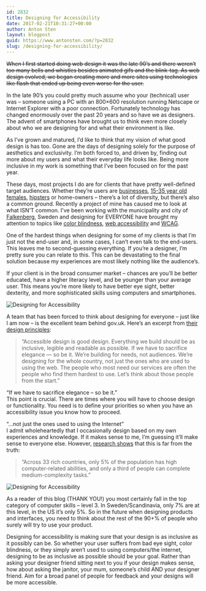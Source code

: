 ```yaml
---
id: 2832
title: Designing for Accessibility
date: 2017-02-21T10:31:27+00:00
author: Anton Sten
layout: blogpost
guid: https://www.antonsten.com/?p=2832
slug: /designing-for-accessibility/
---
```

~~When I first started doing web design it was the late 90’s and there weren’t too many bells and whistles besides animated gifs and the blink-tag. As web design evolved, we began creating more and more sites using technologies like flash that ended up being even worse for the user.~~

In the late 90’s you could pretty much assume who your (technical) user was &#8211; someone using a PC with an 800&#215;600 resolution running Netscape or Internet Explorer with a poor connection. Fortunately technology has changed enormously over the past 20 years and so have we as designers. The advent of smartphones have brought us to think even more closely about who we are designing for and what their environment is like.

As I’ve grown and matured, I’d like to think that my vision of what good design is has too. Gone are the days of designing solely for the purpose of aesthetics and exclusivity. I’m both forced to, and driven by, finding out more about my users and what their everyday life looks like. Being more inclusive in my work is something that I’ve been focused on for the past year.

These days, most projects I do are for clients that have pretty well-defined target audiences. Whether they’re users are [businesses](https://www.antonsten.com/case/eon/), [15-35 year old females](https://www.antonsten.com/case/frank-body/), [hipsters](https://www.antonsten.com/case/nudie/) or home-owners &#8211; there’s a lot of diversity, but there’s also a common ground. Recently a project of mine has caused me to look at what ISN’T common. I’ve been working with the municipality and city of <a href="https://www.falkenberg.se" target="_blank">Falkenberg</a>, Sweden and designing for EVERYONE have brought my attention to topics like <a href="https://medium.theuxblog.com/how-to-design-for-color-blindness-a6f083b08e12#.7fun95wmd" target="_blank">color blindness</a>, <a href="https://www.wuhcag.com/category/web-accessibility/" target="_blank">web accessibility</a> and <a href="http://webaim.org/resources/contrastchecker/" target="_blank">WCAG</a>.

One of the hardest things when designing for some of my clients is that I’m just not the end-user and, in some cases, I can’t even talk to the end-users. This leaves me to second-guessing everything. If you’re a designer, I’m pretty sure you can relate to this. This can be devastating to the final solution because my experiences are most likely nothing like the audience’s.

If your client is in the broad consumer market &#8211; chances are you’ll be better educated, have a higher literacy level, and be younger than your average user. This means you’re more likely to have better eye sight, better dexterity, and more sophisticated skills using computers and smartphones.

![Designing for Accessibility](../images/designingforaccessibility.png)

A team that has been forced to think about designing for everyone &#8211; just like I am now &#8211; is the excellent team behind gov.uk. Here’s an excerpt from <a href="https://www.gov.uk/design-principles" target="_blank">their design principles</a>:


>“Accessible design is good design. Everything we build should be as inclusive, legible and readable as possible. If we have to sacrifice elegance — so be it. We’re building for needs, not audiences. We’re designing for the whole country, not just the ones who are used to using the web. The people who most need our services are often the people who find them hardest to use. Let’s think about those people from the start.”


“If we have to sacrifice elegance &#8211; so be it.”<br>
This point is crucial. There are times where you will have to choose design or functionality. You need is to define your priorities so when you have an accessibility issue you know how to proceed.

“…not just the ones used to using the Internet”<br>
I admit wholeheartedly that I occasionally design based on my own experiences and knowledge. If it makes sense to me, I’m guessing it’ll make sense to everyone else. However, <a href="https://www.nngroup.com/articles/computer-skill-levels/" target="_blank">research shows</a> that this is far from the truth:


>“Across 33 rich countries, only 5% of the population has high computer-related abilities, and only a third of people can complete medium-complexity tasks.”

![Designing for Accessibility](../images/computer-skill-levels-by-country.png)

As a reader of this blog (THANK YOU!) you most certainly fall in the top category of computer skills &#8211; level 3. In Sweden/Scandinavia, only 7% are at this level, in the US it’s only 5%. So in the future when designing products and interfaces, you need to think about the rest of the 90+% of people who surely will try to use your product.

Designing for accessibility is making sure that your design is as inclusive as it possibly can be. So whether your user suffers from bad eye sight, color blindness, or they simply aren’t used to using computers/the internet, designing to be as inclusive as possible should be your goal. Rather than asking your designer friend sitting next to you if your design makes sense, how about asking the janitor, your mum, someone’s child AND your designer friend. Aim for a broad panel of people for feedback and your designs will be more accessible.
